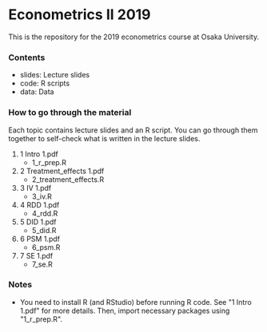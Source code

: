 # Econometrics II 2019

This is the repository for the 2019 econometrics course at Osaka University.

### Contents

- slides: Lecture slides
- code: R scripts
- data: Data

### How to go through the material

Each topic contains lecture slides and an R script. You can go through them together to self-check what is written in the lecture slides.

1. 1 Intro 1.pdf
    - 1_r_prep.R
2. 2 Treatment_effects 1.pdf
    - 2_treatment_effects.R
3. 3 IV 1.pdf
    - 3_iv.R
4. 4 RDD 1.pdf
    - 4_rdd.R
5. 5 DID 1.pdf
    - 5_did.R
6. 6 PSM 1.pdf
    - 6_psm.R
7. 7 SE 1.pdf
    - 7_se.R
    
### Notes

- You need to install R (and RStudio) before running R code. See "1 Intro 1.pdf" for more details. Then, import necessary packages using "1_r_prep.R".
